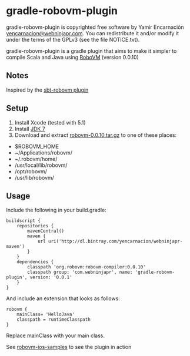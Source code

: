 gradle-robovm-plugin
================

gradle-robovm-plugin is copyrighted free software by Yamir Encarnación <yencarnacion@webninjapr.com>.
You can redistribute it and/or modify it under the terms of the GPLv3
(see the file NOTICE.txt).

gradle-robovm-plugin is a gradle plugin that aims to make it simpler to compile Scala and Java using [RoboVM](http://www.robovm.org/) (version 0.0.10)

## Notes
Inspired by the [sbt-robovm plugin](https://github.com/ajhager/sbt-robovm)

## Setup

1. Install Xcode (tested with 5.1)
2. Install [JDK 7](http://www.oracle.com/technetwork/java/javase/downloads/jdk7-downloads-1880260.html)
3. Download and extract [robovm-0.0.10.tar.gz](http://download.robovm.org/robovm-0.0.10.tar.gz) to one of these places:
 * $ROBOVM_HOME
 * ~/Applications/robovm/
 * ~/.robovm/home/
 * /usr/local/lib/robovm/
 * /opt/robovm/
 * /usr/lib/robovm/

## Usage

Include the following in your build.gradle:

    buildscript {
        repositories {
            mavenCentral()
            maven {
                url uri('http://dl.bintray.com/yencarnacion/webninjapr-maven')
            }
        }
        dependencies {
            classpath 'org.robovm:robovm-compiler:0.0.10'
            classpath group: 'com.webninjapr', name: 'gradle-robovm-plugin', version: '0.0.1'
        }
    }

And include an extension that looks as follows:

    robovm {
        mainClass= 'HelloJava'
        classpath = runtimeClasspath
    }

Replace mainClass with your main class.

See [robovm-ios-samples](https://github.com/yencarnacion/robovm-ios-samples) to see the plugin in action
